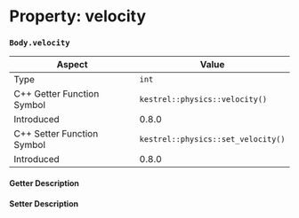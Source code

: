
# Property: velocity
### `Body.velocity`

| Aspect | Value |
| --- | --- |
| Type | `int` |
| C++ Getter Function Symbol | `kestrel::physics::velocity()` |
| Introduced | 0.8.0 |
| C++ Setter Function Symbol | `kestrel::physics::set_velocity()` |
| Introduced | 0.8.0 |

#### Getter Description

#### Setter Description

